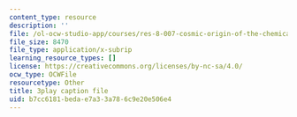 ```yaml
---
content_type: resource
description: ''
file: /ol-ocw-studio-app/courses/res-8-007-cosmic-origin-of-the-chemical-elements-fall-2019/b7cc6181bedae7a33a786c9e20e506e4_lEnolaQmkMw.srt
file_size: 8470
file_type: application/x-subrip
learning_resource_types: []
license: https://creativecommons.org/licenses/by-nc-sa/4.0/
ocw_type: OCWFile
resourcetype: Other
title: 3play caption file
uid: b7cc6181-beda-e7a3-3a78-6c9e20e506e4
---
```

